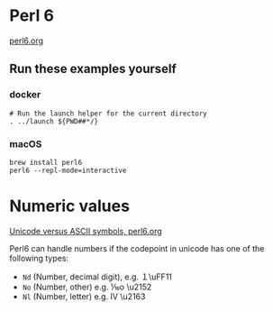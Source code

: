 # Perl 6

[perl6.org](https://perl6.org/)

## Run these examples yourself

### docker

```
# Run the launch helper for the current directory
. ../launch ${PWD##*/}
```

### macOS

```
brew install perl6
perl6 --repl-mode=interactive
```

# Numeric values

[Unicode versus ASCII symbols, perl6.org](https://docs.perl6.org/language/unicode_ascii)

Perl6 can handle numbers if the codepoint in unicode has one of the following types: 

* `Nd` (Number, decimal digit), e.g. １\uFF11
* `No` (Number, other) e.g. ⅒o \u2152
* `Nl` (Number, letter) e.g. Ⅳ \u2163

